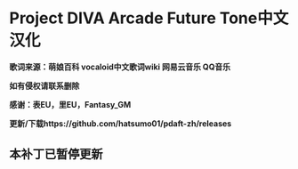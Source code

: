 # Project DIVA Arcade Future Tone中文汉化

**歌词来源：萌娘百科 vocaloid中文歌词wiki 网易云音乐 QQ音乐**

**如有侵权请联系删除**

**感谢：表EU，里EU，Fantasy_GM**

**更新/下载https://github.com/hatsumo01/pdaft-zh/releases**

## 本补丁已暂停更新

